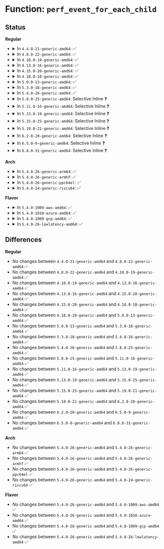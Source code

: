 # Function: <code>perf_event_for_each_child</code>

## Status
<b>Regular</b>
<ul>
<li>
<details>
<summary>In <code>4.4.0-21-generic-amd64</code>: ✅</summary>

```c
void perf_event_for_each_child(struct perf_event * event, void (*)(struct perf_event *) func)
```

```json
{
  "name": "perf_event_for_each_child",
  "collision_type": "Unique Static",
  "inline_type": "No",
  "funcs": [
    {
      "addr": 18446744071580387328,
      "name": "perf_event_for_each_child",
      "external": false,
      "loc": "kernel/events/core.c:4118",
      "file": "kernel/events/core.c",
      "inline": "seen, unknown",
      "caller_inline": [],
      "caller_func": [
        "kernel/events/core.c:perf_event_task_enable",
        "kernel/events/core.c:perf_event_task_disable",
        "kernel/events/core.c:perf_ioctl",
        "kernel/events/core.c:perf_ioctl",
        "kernel/events/core.c:perf_ioctl"
      ]
    }
  ],
  "symbols": [
    {
      "addr": 18446744071580387328,
      "name": "perf_event_for_each_child",
      "section": ".text",
      "bind": "STB_LOCAL",
      "size": 153
    }
  ]
}
```
</details>
</li>
<li>
<details>
<summary>In <code>4.8.0-22-generic-amd64</code>: ✅</summary>

```c
void perf_event_for_each_child(struct perf_event * event, void (*)(struct perf_event *) func)
```

```json
{
  "name": "perf_event_for_each_child",
  "collision_type": "Unique Static",
  "inline_type": "No",
  "funcs": [
    {
      "addr": 18446744071580454352,
      "name": "perf_event_for_each_child",
      "external": false,
      "loc": "kernel/events/core.c:4426",
      "file": "kernel/events/core.c",
      "inline": "seen, unknown",
      "caller_inline": [],
      "caller_func": [
        "kernel/events/core.c:perf_event_set_addr_filter",
        "kernel/events/core.c:perf_event_task_disable",
        "kernel/events/core.c:perf_event_task_enable",
        "kernel/events/core.c:perf_ioctl",
        "kernel/events/core.c:perf_ioctl",
        "kernel/events/core.c:perf_ioctl"
      ]
    }
  ],
  "symbols": [
    {
      "addr": 18446744071580454352,
      "name": "perf_event_for_each_child",
      "section": ".text",
      "bind": "STB_LOCAL",
      "size": 153
    }
  ]
}
```
</details>
</li>
<li>
<details>
<summary>In <code>4.10.0-19-generic-amd64</code>: ✅</summary>

```c
void perf_event_for_each_child(struct perf_event * event, void (*)(struct perf_event *) func)
```

```json
{
  "name": "perf_event_for_each_child",
  "collision_type": "Unique Static",
  "inline_type": "No",
  "funcs": [
    {
      "addr": 18446744071580516768,
      "name": "perf_event_for_each_child",
      "external": false,
      "loc": "kernel/events/core.c:4523",
      "file": "kernel/events/core.c",
      "inline": "seen, unknown",
      "caller_inline": [],
      "caller_func": [
        "kernel/events/core.c:perf_event_set_addr_filter",
        "kernel/events/core.c:perf_event_task_disable",
        "kernel/events/core.c:perf_event_task_enable",
        "kernel/events/core.c:perf_ioctl",
        "kernel/events/core.c:perf_ioctl",
        "kernel/events/core.c:perf_ioctl"
      ]
    }
  ],
  "symbols": [
    {
      "addr": 18446744071580516768,
      "name": "perf_event_for_each_child",
      "section": ".text",
      "bind": "STB_LOCAL",
      "size": 153
    }
  ]
}
```
</details>
</li>
<li>
<details>
<summary>In <code>4.13.0-16-generic-amd64</code>: ✅</summary>

```c
void perf_event_for_each_child(struct perf_event * event, void (*)(struct perf_event *) func)
```

```json
{
  "name": "perf_event_for_each_child",
  "collision_type": "Unique Static",
  "inline_type": "No",
  "funcs": [
    {
      "addr": 18446744071580548992,
      "name": "perf_event_for_each_child",
      "external": false,
      "loc": "kernel/events/core.c:4615",
      "file": "kernel/events/core.c",
      "inline": "seen, unknown",
      "caller_inline": [],
      "caller_func": [
        "kernel/events/core.c:perf_event_task_disable",
        "kernel/events/core.c:perf_event_task_enable",
        "kernel/events/core.c:perf_ioctl",
        "kernel/events/core.c:perf_ioctl",
        "kernel/events/core.c:perf_ioctl",
        "kernel/events/core.c:perf_ioctl"
      ]
    }
  ],
  "symbols": [
    {
      "addr": 18446744071580548992,
      "name": "perf_event_for_each_child",
      "section": ".text",
      "bind": "STB_LOCAL",
      "size": 122
    }
  ]
}
```
</details>
</li>
<li>
<details>
<summary>In <code>4.15.0-20-generic-amd64</code>: ✅</summary>

```c
void perf_event_for_each_child(struct perf_event * event, void (*)(struct perf_event *) func)
```

```json
{
  "name": "perf_event_for_each_child",
  "collision_type": "Unique Static",
  "inline_type": "No",
  "funcs": [
    {
      "addr": 18446744071580629168,
      "name": "perf_event_for_each_child",
      "external": false,
      "loc": "kernel/events/core.c:4566",
      "file": "kernel/events/core.c",
      "inline": "seen, unknown",
      "caller_inline": [],
      "caller_func": [
        "kernel/events/core.c:perf_event_task_disable",
        "kernel/events/core.c:perf_event_task_enable",
        "kernel/events/core.c:perf_ioctl",
        "kernel/events/core.c:perf_ioctl",
        "kernel/events/core.c:perf_ioctl",
        "kernel/events/core.c:perf_ioctl"
      ]
    }
  ],
  "symbols": [
    {
      "addr": 18446744071580629168,
      "name": "perf_event_for_each_child",
      "section": ".text",
      "bind": "STB_LOCAL",
      "size": 126
    }
  ]
}
```
</details>
</li>
<li>
<details>
<summary>In <code>4.18.0-10-generic-amd64</code>: ✅</summary>

```c
void perf_event_for_each_child(struct perf_event * event, void (*)(struct perf_event *) func)
```

```json
{
  "name": "perf_event_for_each_child",
  "collision_type": "Unique Static",
  "inline_type": "No",
  "funcs": [
    {
      "addr": 18446744071580757392,
      "name": "perf_event_for_each_child",
      "external": false,
      "loc": "kernel/events/core.c:4904",
      "file": "kernel/events/core.c",
      "inline": "seen, unknown",
      "caller_inline": [],
      "caller_func": [
        "kernel/events/core.c:perf_event_task_disable",
        "kernel/events/core.c:perf_event_task_enable",
        "kernel/events/core.c:_perf_ioctl",
        "kernel/events/core.c:_perf_ioctl",
        "kernel/events/core.c:_perf_ioctl",
        "kernel/events/core.c:_perf_ioctl"
      ]
    }
  ],
  "symbols": [
    {
      "addr": 18446744071580757392,
      "name": "perf_event_for_each_child",
      "section": ".text",
      "bind": "STB_LOCAL",
      "size": 126
    }
  ]
}
```
</details>
</li>
<li>
<details>
<summary>In <code>5.0.0-13-generic-amd64</code>: ✅</summary>

```c
void perf_event_for_each_child(struct perf_event * event, void (*)(struct perf_event *) func)
```

```json
{
  "name": "perf_event_for_each_child",
  "collision_type": "Unique Static",
  "inline_type": "No",
  "funcs": [
    {
      "addr": 18446744071580823520,
      "name": "perf_event_for_each_child",
      "external": false,
      "loc": "kernel/events/core.c:4905",
      "file": "kernel/events/core.c",
      "inline": "seen, unknown",
      "caller_inline": [],
      "caller_func": [
        "kernel/events/core.c:perf_event_task_disable",
        "kernel/events/core.c:perf_event_task_enable",
        "kernel/events/core.c:_perf_ioctl",
        "kernel/events/core.c:_perf_ioctl",
        "kernel/events/core.c:_perf_ioctl",
        "kernel/events/core.c:_perf_ioctl"
      ]
    }
  ],
  "symbols": [
    {
      "addr": 18446744071580823520,
      "name": "perf_event_for_each_child",
      "section": ".text",
      "bind": "STB_LOCAL",
      "size": 126
    }
  ]
}
```
</details>
</li>
<li>
<details>
<summary>In <code>5.3.0-18-generic-amd64</code>: ✅</summary>

```c
void perf_event_for_each_child(struct perf_event * event, void (*)(struct perf_event *) func)
```

```json
{
  "name": "perf_event_for_each_child",
  "collision_type": "Unique Static",
  "inline_type": "No",
  "funcs": [
    {
      "addr": 18446744071580918192,
      "name": "perf_event_for_each_child",
      "external": false,
      "loc": "kernel/events/core.c:4948",
      "file": "kernel/events/core.c",
      "inline": "seen, unknown",
      "caller_inline": [],
      "caller_func": [
        "kernel/events/core.c:perf_event_set_filter",
        "kernel/events/core.c:perf_event_task_disable",
        "kernel/events/core.c:perf_event_task_enable",
        "kernel/events/core.c:_perf_ioctl",
        "kernel/events/core.c:_perf_ioctl",
        "kernel/events/core.c:_perf_ioctl"
      ]
    }
  ],
  "symbols": [
    {
      "addr": 18446744071580918192,
      "name": "perf_event_for_each_child",
      "section": ".text",
      "bind": "STB_LOCAL",
      "size": 126
    }
  ]
}
```
</details>
</li>
<li>
<details>
<summary>In <code>5.4.0-26-generic-amd64</code>: ✅</summary>

```c
void perf_event_for_each_child(struct perf_event * event, void (*)(struct perf_event *) func)
```

```json
{
  "name": "perf_event_for_each_child",
  "collision_type": "Unique Static",
  "inline_type": "No",
  "funcs": [
    {
      "addr": 18446744071580971648,
      "name": "perf_event_for_each_child",
      "external": false,
      "loc": "kernel/events/core.c:5043",
      "file": "kernel/events/core.c",
      "inline": "seen, unknown",
      "caller_inline": [],
      "caller_func": [
        "kernel/events/core.c:perf_event_set_filter",
        "kernel/events/core.c:perf_event_task_disable",
        "kernel/events/core.c:perf_event_task_enable",
        "kernel/events/core.c:_perf_ioctl",
        "kernel/events/core.c:_perf_ioctl",
        "kernel/events/core.c:_perf_ioctl"
      ]
    }
  ],
  "symbols": [
    {
      "addr": 18446744071580971648,
      "name": "perf_event_for_each_child",
      "section": ".text",
      "bind": "STB_LOCAL",
      "size": 126
    }
  ]
}
```
</details>
</li>
<li>
<details>
<summary>In <code>5.8.0-25-generic-amd64</code>: Selective Inline ❓</summary>

```c
void perf_event_for_each_child(struct perf_event * event, void (*)(struct perf_event *) func)
```

```json
{
  "name": "perf_event_for_each_child",
  "collision_type": "Unique Static",
  "inline_type": "Selective",
  "funcs": [
    {
      "addr": 18446744071581175855,
      "name": "perf_event_for_each_child",
      "external": false,
      "loc": "kernel/events/core.c:5293",
      "file": "kernel/events/core.c",
      "inline": "not declared, inlined",
      "caller_inline": [
        "kernel/events/core.c:perf_event_set_filter",
        "kernel/events/core.c:perf_event_task_disable",
        "kernel/events/core.c:perf_event_task_enable"
      ],
      "caller_func": [
        "kernel/events/core.c:_perf_ioctl",
        "kernel/events/core.c:_perf_ioctl",
        "kernel/events/core.c:_perf_ioctl"
      ]
    }
  ],
  "symbols": [
    {
      "addr": 18446744071581140816,
      "name": "perf_event_for_each_child",
      "section": ".text",
      "bind": "STB_LOCAL",
      "size": 126
    }
  ]
}
```
</details>
</li>
<li>
<details>
<summary>In <code>5.11.0-16-generic-amd64</code>: Selective Inline ❓</summary>

```c
void perf_event_for_each_child(struct perf_event * event, void (*)(struct perf_event *) func)
```

```json
{
  "name": "perf_event_for_each_child",
  "collision_type": "Unique Static",
  "inline_type": "Selective",
  "funcs": [
    {
      "addr": 18446744071581216719,
      "name": "perf_event_for_each_child",
      "external": false,
      "loc": "kernel/events/core.c:5372",
      "file": "kernel/events/core.c",
      "inline": "not declared, inlined",
      "caller_inline": [
        "kernel/events/core.c:perf_event_set_filter",
        "kernel/events/core.c:perf_event_task_disable",
        "kernel/events/core.c:perf_event_task_enable"
      ],
      "caller_func": [
        "kernel/events/core.c:_perf_ioctl",
        "kernel/events/core.c:_perf_ioctl",
        "kernel/events/core.c:_perf_ioctl"
      ]
    }
  ],
  "symbols": [
    {
      "addr": 18446744071581180848,
      "name": "perf_event_for_each_child",
      "section": ".text",
      "bind": "STB_LOCAL",
      "size": 126
    }
  ]
}
```
</details>
</li>
<li>
<details>
<summary>In <code>5.13.0-19-generic-amd64</code>: Selective Inline ❓</summary>

```c
void perf_event_for_each_child(struct perf_event * event, void (*)(struct perf_event *) func)
```

```json
{
  "name": "perf_event_for_each_child",
  "collision_type": "Unique Static",
  "inline_type": "Selective",
  "funcs": [
    {
      "addr": 18446744071581249335,
      "name": "perf_event_for_each_child",
      "external": false,
      "loc": "kernel/events/core.c:5456",
      "file": "kernel/events/core.c",
      "inline": "not declared, inlined",
      "caller_inline": [
        "kernel/events/core.c:perf_event_task_disable",
        "kernel/events/core.c:perf_event_task_enable",
        "kernel/events/core.c:_perf_ioctl"
      ],
      "caller_func": [
        "kernel/events/core.c:_perf_ioctl",
        "kernel/events/core.c:_perf_ioctl",
        "kernel/events/core.c:_perf_ioctl"
      ]
    }
  ],
  "symbols": [
    {
      "addr": 18446744071581199328,
      "name": "perf_event_for_each_child",
      "section": ".text",
      "bind": "STB_LOCAL",
      "size": 126
    }
  ]
}
```
</details>
</li>
<li>
<details>
<summary>In <code>5.15.0-25-generic-amd64</code>: Selective Inline ❓</summary>

```c
void perf_event_for_each_child(struct perf_event * event, void (*)(struct perf_event *) func)
```

```json
{
  "name": "perf_event_for_each_child",
  "collision_type": "Unique Static",
  "inline_type": "Selective",
  "funcs": [
    {
      "addr": 18446744071581484327,
      "name": "perf_event_for_each_child",
      "external": false,
      "loc": "kernel/events/core.c:5562",
      "file": "kernel/events/core.c",
      "inline": "not declared, inlined",
      "caller_inline": [
        "kernel/events/core.c:perf_event_task_disable",
        "kernel/events/core.c:perf_event_task_enable",
        "kernel/events/core.c:_perf_ioctl"
      ],
      "caller_func": [
        "kernel/events/core.c:_perf_ioctl",
        "kernel/events/core.c:_perf_ioctl",
        "kernel/events/core.c:_perf_ioctl"
      ]
    }
  ],
  "symbols": [
    {
      "addr": 18446744071581439504,
      "name": "perf_event_for_each_child",
      "section": ".text",
      "bind": "STB_LOCAL",
      "size": 126
    }
  ]
}
```
</details>
</li>
<li>
<details>
<summary>In <code>5.19.0-21-generic-amd64</code>: Selective Inline ❓</summary>

```c
void perf_event_for_each_child(struct perf_event * event, void (*)(struct perf_event *) func)
```

```json
{
  "name": "perf_event_for_each_child",
  "collision_type": "Unique Static",
  "inline_type": "Selective",
  "funcs": [
    {
      "addr": 18446744071581829448,
      "name": "perf_event_for_each_child",
      "external": false,
      "loc": "kernel/events/core.c:5460",
      "file": "kernel/events/core.c",
      "inline": "not declared, inlined",
      "caller_inline": [
        "kernel/events/core.c:perf_event_task_disable",
        "kernel/events/core.c:perf_event_task_enable",
        "kernel/events/core.c:_perf_ioctl"
      ],
      "caller_func": [
        "kernel/events/core.c:_perf_ioctl",
        "kernel/events/core.c:_perf_ioctl",
        "kernel/events/core.c:_perf_ioctl"
      ]
    }
  ],
  "symbols": [
    {
      "addr": 18446744071581779856,
      "name": "perf_event_for_each_child",
      "section": ".text",
      "bind": "STB_LOCAL",
      "size": 143
    }
  ]
}
```
</details>
</li>
<li>
<details>
<summary>In <code>6.2.0-20-generic-amd64</code>: Selective Inline ❓</summary>

```c
void perf_event_for_each_child(struct perf_event * event, void (*)(struct perf_event *) func)
```

```json
{
  "name": "perf_event_for_each_child",
  "collision_type": "Unique Static",
  "inline_type": "Selective",
  "funcs": [
    {
      "addr": 18446744071582256872,
      "name": "perf_event_for_each_child",
      "external": false,
      "loc": "kernel/events/core.c:5678",
      "file": "kernel/events/core.c",
      "inline": "not declared, inlined",
      "caller_inline": [
        "kernel/events/core.c:perf_event_task_disable",
        "kernel/events/core.c:perf_event_task_enable",
        "kernel/events/core.c:_perf_ioctl"
      ],
      "caller_func": [
        "kernel/events/core.c:_perf_ioctl",
        "kernel/events/core.c:_perf_ioctl",
        "kernel/events/core.c:_perf_ioctl"
      ]
    }
  ],
  "symbols": [
    {
      "addr": 18446744071582205520,
      "name": "perf_event_for_each_child",
      "section": ".text",
      "bind": "STB_LOCAL",
      "size": 143
    }
  ]
}
```
</details>
</li>
<li>
<details>
<summary>In <code>6.5.0-9-generic-amd64</code>: Selective Inline ❓</summary>

```c
void perf_event_for_each_child(struct perf_event * event, void (*)(struct perf_event *) func)
```

```json
{
  "name": "perf_event_for_each_child",
  "collision_type": "Unique Static",
  "inline_type": "Selective",
  "funcs": [
    {
      "addr": 18446744071582457464,
      "name": "perf_event_for_each_child",
      "external": false,
      "loc": "kernel/events/core.c:5678",
      "file": "kernel/events/core.c",
      "inline": "not declared, inlined",
      "caller_inline": [
        "kernel/events/core.c:perf_event_task_disable",
        "kernel/events/core.c:perf_event_task_enable",
        "kernel/events/core.c:_perf_ioctl"
      ],
      "caller_func": [
        "kernel/events/core.c:_perf_ioctl",
        "kernel/events/core.c:_perf_ioctl",
        "kernel/events/core.c:_perf_ioctl"
      ]
    }
  ],
  "symbols": [
    {
      "addr": 18446744071582405520,
      "name": "perf_event_for_each_child",
      "section": ".text",
      "bind": "STB_LOCAL",
      "size": 143
    }
  ]
}
```
</details>
</li>
<li>
<details>
<summary>In <code>6.8.0-31-generic-amd64</code>: Selective Inline ❓</summary>

```c
void perf_event_for_each_child(struct perf_event * event, void (*)(struct perf_event *) func)
```

```json
{
  "name": "perf_event_for_each_child",
  "collision_type": "Unique Static",
  "inline_type": "Selective",
  "funcs": [
    {
      "addr": 18446744071582626280,
      "name": "perf_event_for_each_child",
      "external": false,
      "loc": "kernel/events/core.c:5751",
      "file": "kernel/events/core.c",
      "inline": "not declared, inlined",
      "caller_inline": [
        "kernel/events/core.c:perf_event_task_disable",
        "kernel/events/core.c:perf_event_task_enable",
        "kernel/events/core.c:_perf_ioctl"
      ],
      "caller_func": [
        "kernel/events/core.c:_perf_ioctl",
        "kernel/events/core.c:_perf_ioctl",
        "kernel/events/core.c:_perf_ioctl"
      ]
    }
  ],
  "symbols": [
    {
      "addr": 18446744071582573744,
      "name": "perf_event_for_each_child",
      "section": ".text",
      "bind": "STB_LOCAL",
      "size": 143
    }
  ]
}
```
</details>
</li>
</ul>
<b>Arch</b>
<ul>
<li>
<details>
<summary>In <code>5.4.0-26-generic-arm64</code>: ✅</summary>

```c
void perf_event_for_each_child(struct perf_event * event, void (*)(struct perf_event *) func)
```

```json
{
  "name": "perf_event_for_each_child",
  "collision_type": "Unique Static",
  "inline_type": "No",
  "funcs": [
    {
      "addr": 18446603336492322216,
      "name": "perf_event_for_each_child",
      "external": false,
      "loc": "kernel/events/core.c:5043",
      "file": "kernel/events/core.c",
      "inline": "seen, unknown",
      "caller_inline": [],
      "caller_func": [
        "kernel/events/core.c:perf_event_set_filter",
        "kernel/events/core.c:perf_event_task_disable",
        "kernel/events/core.c:perf_event_task_enable",
        "kernel/events/core.c:_perf_ioctl",
        "kernel/events/core.c:_perf_ioctl",
        "kernel/events/core.c:_perf_ioctl"
      ]
    }
  ],
  "symbols": [
    {
      "addr": 18446603336492322216,
      "name": "perf_event_for_each_child",
      "section": ".text",
      "bind": "STB_LOCAL",
      "size": 128
    }
  ]
}
```
</details>
</li>
<li>
<details>
<summary>In <code>5.4.0-26-generic-armhf</code>: ✅</summary>

```c
void perf_event_for_each_child(struct perf_event * event, void (*)(struct perf_event *) func)
```

```json
{
  "name": "perf_event_for_each_child",
  "collision_type": "Unique Static",
  "inline_type": "No",
  "funcs": [
    {
      "addr": 3226209116,
      "name": "perf_event_for_each_child",
      "external": false,
      "loc": "kernel/events/core.c:5043",
      "file": "kernel/events/core.c",
      "inline": "seen, unknown",
      "caller_inline": [],
      "caller_func": [
        "kernel/events/core.c:perf_event_set_filter",
        "kernel/events/core.c:perf_event_task_disable",
        "kernel/events/core.c:perf_event_task_enable",
        "kernel/events/core.c:_perf_ioctl",
        "kernel/events/core.c:_perf_ioctl",
        "kernel/events/core.c:_perf_ioctl"
      ]
    }
  ],
  "symbols": [
    {
      "addr": 3226209116,
      "name": "perf_event_for_each_child",
      "section": ".text",
      "bind": "STB_LOCAL",
      "size": 160
    }
  ]
}
```
</details>
</li>
<li>
<details>
<summary>In <code>5.4.0-26-generic-ppc64el</code>: ✅</summary>

```c
void perf_event_for_each_child(struct perf_event * event, void (*)(struct perf_event *) func)
```

```json
{
  "name": "perf_event_for_each_child",
  "collision_type": "Unique Static",
  "inline_type": "No",
  "funcs": [
    {
      "addr": 13835058055285564112,
      "name": "perf_event_for_each_child",
      "external": false,
      "loc": "kernel/events/core.c:5043",
      "file": "kernel/events/core.c",
      "inline": "seen, unknown",
      "caller_inline": [],
      "caller_func": [
        "kernel/events/core.c:perf_event_set_filter",
        "kernel/events/core.c:perf_event_task_disable",
        "kernel/events/core.c:perf_event_task_enable",
        "kernel/events/core.c:_perf_ioctl",
        "kernel/events/core.c:_perf_ioctl",
        "kernel/events/core.c:_perf_ioctl"
      ]
    }
  ],
  "symbols": [
    {
      "addr": 13835058055285564112,
      "name": "perf_event_for_each_child",
      "section": ".text",
      "bind": "STB_LOCAL",
      "size": 216
    }
  ]
}
```
</details>
</li>
<li>
<details>
<summary>In <code>5.4.0-24-generic-riscv64</code>: ✅</summary>

```c
void perf_event_for_each_child(struct perf_event * event, void (*)(struct perf_event *) func)
```

```json
{
  "name": "perf_event_for_each_child",
  "collision_type": "Unique Static",
  "inline_type": "No",
  "funcs": [
    {
      "addr": 18446743936272447908,
      "name": "perf_event_for_each_child",
      "external": false,
      "loc": "kernel/events/core.c:5043",
      "file": "kernel/events/core.c",
      "inline": "seen, unknown",
      "caller_inline": [],
      "caller_func": [
        "kernel/events/core.c:perf_event_set_filter",
        "kernel/events/core.c:perf_event_task_disable",
        "kernel/events/core.c:perf_event_task_enable",
        "kernel/events/core.c:_perf_ioctl",
        "kernel/events/core.c:_perf_ioctl",
        "kernel/events/core.c:_perf_ioctl"
      ]
    }
  ],
  "symbols": [
    {
      "addr": 18446743936272447908,
      "name": "perf_event_for_each_child",
      "section": ".text",
      "bind": "STB_LOCAL",
      "size": 104
    }
  ]
}
```
</details>
</li>
</ul>
<b>Flavor</b>
<ul>
<li>
<details>
<summary>In <code>5.4.0-1009-aws-amd64</code>: ✅</summary>

```c
void perf_event_for_each_child(struct perf_event * event, void (*)(struct perf_event *) func)
```

```json
{
  "name": "perf_event_for_each_child",
  "collision_type": "Unique Static",
  "inline_type": "No",
  "funcs": [
    {
      "addr": 18446744071580940448,
      "name": "perf_event_for_each_child",
      "external": false,
      "loc": "kernel/events/core.c:5043",
      "file": "kernel/events/core.c",
      "inline": "seen, unknown",
      "caller_inline": [],
      "caller_func": [
        "kernel/events/core.c:perf_event_set_filter",
        "kernel/events/core.c:perf_event_task_disable",
        "kernel/events/core.c:perf_event_task_enable",
        "kernel/events/core.c:_perf_ioctl",
        "kernel/events/core.c:_perf_ioctl",
        "kernel/events/core.c:_perf_ioctl"
      ]
    }
  ],
  "symbols": [
    {
      "addr": 18446744071580940448,
      "name": "perf_event_for_each_child",
      "section": ".text",
      "bind": "STB_LOCAL",
      "size": 126
    }
  ]
}
```
</details>
</li>
<li>
<details>
<summary>In <code>5.4.0-1010-azure-amd64</code>: ✅</summary>

```c
void perf_event_for_each_child(struct perf_event * event, void (*)(struct perf_event *) func)
```

```json
{
  "name": "perf_event_for_each_child",
  "collision_type": "Unique Static",
  "inline_type": "No",
  "funcs": [
    {
      "addr": 18446744071580886512,
      "name": "perf_event_for_each_child",
      "external": false,
      "loc": "kernel/events/core.c:5043",
      "file": "kernel/events/core.c",
      "inline": "seen, unknown",
      "caller_inline": [],
      "caller_func": [
        "kernel/events/core.c:perf_event_set_filter",
        "kernel/events/core.c:perf_event_task_disable",
        "kernel/events/core.c:perf_event_task_enable",
        "kernel/events/core.c:_perf_ioctl",
        "kernel/events/core.c:_perf_ioctl",
        "kernel/events/core.c:_perf_ioctl"
      ]
    }
  ],
  "symbols": [
    {
      "addr": 18446744071580886512,
      "name": "perf_event_for_each_child",
      "section": ".text",
      "bind": "STB_LOCAL",
      "size": 126
    }
  ]
}
```
</details>
</li>
<li>
<details>
<summary>In <code>5.4.0-1009-gcp-amd64</code>: ✅</summary>

```c
void perf_event_for_each_child(struct perf_event * event, void (*)(struct perf_event *) func)
```

```json
{
  "name": "perf_event_for_each_child",
  "collision_type": "Unique Static",
  "inline_type": "No",
  "funcs": [
    {
      "addr": 18446744071580931696,
      "name": "perf_event_for_each_child",
      "external": false,
      "loc": "kernel/events/core.c:5043",
      "file": "kernel/events/core.c",
      "inline": "seen, unknown",
      "caller_inline": [],
      "caller_func": [
        "kernel/events/core.c:perf_event_set_filter",
        "kernel/events/core.c:perf_event_task_disable",
        "kernel/events/core.c:perf_event_task_enable",
        "kernel/events/core.c:_perf_ioctl",
        "kernel/events/core.c:_perf_ioctl",
        "kernel/events/core.c:_perf_ioctl"
      ]
    }
  ],
  "symbols": [
    {
      "addr": 18446744071580931696,
      "name": "perf_event_for_each_child",
      "section": ".text",
      "bind": "STB_LOCAL",
      "size": 126
    }
  ]
}
```
</details>
</li>
<li>
<details>
<summary>In <code>5.4.0-26-lowlatency-amd64</code>: ✅</summary>

```c
void perf_event_for_each_child(struct perf_event * event, void (*)(struct perf_event *) func)
```

```json
{
  "name": "perf_event_for_each_child",
  "collision_type": "Unique Static",
  "inline_type": "No",
  "funcs": [
    {
      "addr": 18446744071580992688,
      "name": "perf_event_for_each_child",
      "external": false,
      "loc": "kernel/events/core.c:5043",
      "file": "kernel/events/core.c",
      "inline": "seen, unknown",
      "caller_inline": [],
      "caller_func": [
        "kernel/events/core.c:perf_event_set_filter",
        "kernel/events/core.c:perf_event_task_disable",
        "kernel/events/core.c:perf_event_task_enable",
        "kernel/events/core.c:_perf_ioctl",
        "kernel/events/core.c:_perf_ioctl",
        "kernel/events/core.c:_perf_ioctl"
      ]
    }
  ],
  "symbols": [
    {
      "addr": 18446744071580992688,
      "name": "perf_event_for_each_child",
      "section": ".text",
      "bind": "STB_LOCAL",
      "size": 126
    }
  ]
}
```
</details>
</li>
</ul>

## Differences
<b>Regular</b>
<ul>
<li>
No changes between <code>4.4.0-21-generic-amd64</code> and <code>4.8.0-22-generic-amd64</code> ✅
</li>
<li>
No changes between <code>4.8.0-22-generic-amd64</code> and <code>4.10.0-19-generic-amd64</code> ✅
</li>
<li>
No changes between <code>4.10.0-19-generic-amd64</code> and <code>4.13.0-16-generic-amd64</code> ✅
</li>
<li>
No changes between <code>4.13.0-16-generic-amd64</code> and <code>4.15.0-20-generic-amd64</code> ✅
</li>
<li>
No changes between <code>4.15.0-20-generic-amd64</code> and <code>4.18.0-10-generic-amd64</code> ✅
</li>
<li>
No changes between <code>4.18.0-10-generic-amd64</code> and <code>5.0.0-13-generic-amd64</code> ✅
</li>
<li>
No changes between <code>5.0.0-13-generic-amd64</code> and <code>5.3.0-18-generic-amd64</code> ✅
</li>
<li>
No changes between <code>5.3.0-18-generic-amd64</code> and <code>5.4.0-26-generic-amd64</code> ✅
</li>
<li>
No changes between <code>5.4.0-26-generic-amd64</code> and <code>5.8.0-25-generic-amd64</code> ✅
</li>
<li>
No changes between <code>5.8.0-25-generic-amd64</code> and <code>5.11.0-16-generic-amd64</code> ✅
</li>
<li>
No changes between <code>5.11.0-16-generic-amd64</code> and <code>5.13.0-19-generic-amd64</code> ✅
</li>
<li>
No changes between <code>5.13.0-19-generic-amd64</code> and <code>5.15.0-25-generic-amd64</code> ✅
</li>
<li>
No changes between <code>5.15.0-25-generic-amd64</code> and <code>5.19.0-21-generic-amd64</code> ✅
</li>
<li>
No changes between <code>5.19.0-21-generic-amd64</code> and <code>6.2.0-20-generic-amd64</code> ✅
</li>
<li>
No changes between <code>6.2.0-20-generic-amd64</code> and <code>6.5.0-9-generic-amd64</code> ✅
</li>
<li>
No changes between <code>6.5.0-9-generic-amd64</code> and <code>6.8.0-31-generic-amd64</code> ✅
</li>
</ul>
<b>Arch</b>
<ul>
<li>
No changes between <code>5.4.0-26-generic-amd64</code> and <code>5.4.0-26-generic-arm64</code> ✅
</li>
<li>
No changes between <code>5.4.0-26-generic-amd64</code> and <code>5.4.0-26-generic-armhf</code> ✅
</li>
<li>
No changes between <code>5.4.0-26-generic-amd64</code> and <code>5.4.0-26-generic-ppc64el</code> ✅
</li>
<li>
No changes between <code>5.4.0-26-generic-amd64</code> and <code>5.4.0-24-generic-riscv64</code> ✅
</li>
</ul>
<b>Flavor</b>
<ul>
<li>
No changes between <code>5.4.0-26-generic-amd64</code> and <code>5.4.0-1009-aws-amd64</code> ✅
</li>
<li>
No changes between <code>5.4.0-26-generic-amd64</code> and <code>5.4.0-1010-azure-amd64</code> ✅
</li>
<li>
No changes between <code>5.4.0-26-generic-amd64</code> and <code>5.4.0-1009-gcp-amd64</code> ✅
</li>
<li>
No changes between <code>5.4.0-26-generic-amd64</code> and <code>5.4.0-26-lowlatency-amd64</code> ✅
</li>
</ul>
